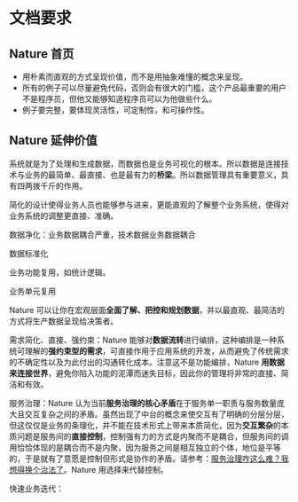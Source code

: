 # 文档要求

## Nature 首页

- 用朴素而直观的方式呈现价值，而不是用抽象难懂的概念来呈现。
- 所有的例子可以尽量避免代码，否则会有很大的门槛，这个产品最重要的用户不是程序员，但他又能够知道程序员可以为他做些什么。
- 例子要完整，要体现灵活性，可定制性，和可操作性。



## Nature 延伸价值

系统就是为了处理和生成数据，而数据也是业务可视化的根本。所以数据是连接技术与业务的最简单、最直接、也是最有力的**桥梁**。所以数据管理具有重要意义，具有四两拨千斤的作用。

简化的设计使得业务人员也能够参与进来，更能直观的了解整个业务系统，使得对业务系统的调整更直接、准确。

数据净化：业务数据耦合严重，技术数据业务数据耦合

数据标准化

业务功能复用，如统计逻辑。

业务单元复用



Nature 可以让你在宏观层面**全面了解、把控和规划数据**，并以最直观、最简洁的方式将生产数据呈现给决策者。

需求简化、直接、强约束：Nature 能够对**数据流转**进行编排，这种编排是一种系统可理解的**强约束型的需求**，可直接作用于应用系统的开发，从而避免了传统需求的不确定性以及为此付出的沟通转化成本。注意这不是功能编排，Nature **用数据来连接世界**，避免你陷入功能的泥潭而迷失目标，因此你的管理将非常的直接、简洁和有效。

服务治理：Nature 认为当前**服务治理的核心矛盾**在于服务单一职责与服务数量庞大且交互复杂之间的矛盾。虽然出现了中台的概念来使交互有了明确的分层分层，但这仅仅是业务的条理化，并不能在技术形式上带来本质简化，因为**交互繁杂**的本质问题是服务间的**直接控制**，控制强有力的方式是内聚而不是耦合，但服务间的调用恰恰体现的是耦合而不是内聚，因为服务之间是相互独立的个体，地位是平等的，于是就有了意愿是控制但形式是协作的矛盾。请参考：[服务治理咋这么难？我想得换个治法了](https://www.cnblogs.com/llxxbb/p/serviceGovernance.html)。Nature 用选择来代替控制。

快速业务迭代：

